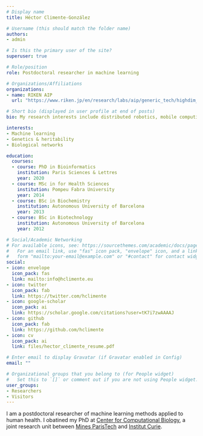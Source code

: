 ```yaml
---
# Display name
title: Héctor Climente-González

# Username (this should match the folder name)
authors:
- admin

# Is this the primary user of the site?
superuser: true

# Role/position
role: Postdoctoral researcher in machine learning

# Organizations/Affiliations
organizations:
- name: RIKEN AIP
  url: "https://www.riken.jp/en/research/labs/aip/generic_tech/highdim_stat_model/"

# Short bio (displayed in user profile at end of posts)
bio: My research interests include distributed robotics, mobile computing and programmable matter.

interests:
- Machine learning
- Genetics & heritability
- Biological networks

education:
  courses:
  - course: PhD in Bioinformatics
    institution: Paris Sciences & Lettres
    year: 2020
  - course: MSc in for Health Sciences
    institution: Pompeu Fabra University
    year: 2014	
  - course: BSc in Biochemistry
    institution: Autonomous University of Barcelona
    year: 2013
  - course: BSc in Biotechnology
    institution: Autonomous University of Barcelona
    year: 2012

# Social/Academic Networking
# For available icons, see: https://sourcethemes.com/academic/docs/page-builder/#icons
#   For an email link, use "fas" icon pack, "envelope" icon, and a link in the
#   form "mailto:your-email@example.com" or "#contact" for contact widget.
social:
- icon: envelope
  icon_pack: fas
  link: mailto:info@hclimente.eu
- icon: twitter
  icon_pack: fab
  link: https://twitter.com/hclimente
- icon: google-scholar
  icon_pack: ai
  link: https://scholar.google.com/citations?user=tK7i7zwAAAAJ
- icon: github
  icon_pack: fab
  link: https://github.com/hclimente
- icon: cv
  icon_pack: ai
  link: files/hector_climente_resume.pdf

# Enter email to display Gravatar (if Gravatar enabled in Config)
email: ""

# Organizational groups that you belong to (for People widget)
#   Set this to `[]` or comment out if you are not using People widget.
user_groups:
- Researchers
- Visitors
---
```


I am a postdoctoral researcher of machine learning methods applied to human health.
I obatined my PhD at [Center for Computational Biology](http://cbio.ensmp.fr/), a joint research unit between [Mines ParisTech](https://www.mines-paristech.eu/) and [Institut Curie](https://www.institut-curie.org).
